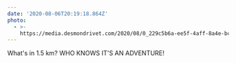 ```yaml
---
date: '2020-08-06T20:19:18.864Z'
photo:
  - >-
    https://media.desmondrivet.com/2020/08/0_229c5b6a-ee5f-4aff-8a4e-bccd84bdb1d9.jpg
---
```


What's in 1.5 km? WHO KNOWS IT'S AN ADVENTURE!

